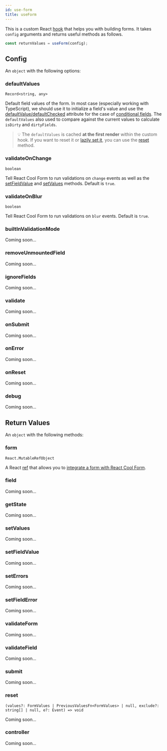 ```yaml
---
id: use-form
title: useForm
---
```


This is a custom React [hook](https://reactjs.org/docs/hooks-custom.html#using-a-custom-hook) that helps you with building forms. It takes `config` arguments and returns useful methods as follows.

```js
const returnValues = useForm(config);
```

## Config

An `object` with the following options:

### defaultValues

`Record<string, any>`

Default field values of the form. In most case (especially working with TypeScript), we should use it to initialize a field's value and use the [defaultValue/defaultChecked](https://reactjs.org/docs/uncontrolled-components.html#default-values) attribute for the case of [conditional fields](../examples/conditional-fields). The `defaultValues` also used to compare against the current values to calculate `isDirty` and `dirtyFields`.

> 💡 The `defaultValues` is cached **at the first render** within the custom hook. If you want to reset it or [lazily set it](../examples/lazy-default-values), you can use the [reset](#reset) method.

### validateOnChange

`boolean`

Tell React Cool Form to run validations on `change` events as well as the [setFieldValue](#setfieldvalue) and [setValues](#setvalues) methods. Default is `true`.

### validateOnBlur

`boolean`

Tell React Cool Form to run validations on `blur` events. Default is `true`.

### builtInValidationMode

Coming soon...

### removeUnmountedField

Coming soon...

### ignoreFields

Coming soon...

### validate

Coming soon...

### onSubmit

Coming soon...

### onError

Coming soon...

### onReset

Coming soon...

### debug

Coming soon...

## Return Values

An `object` with the following methods:

### form

`React.MutableRefObject`

A React [ref](https://reactjs.org/docs/hooks-reference.html#useref) that allows you to [integrate a form with React Cool Form](./../getting-started/integration-an-existing-form).

### field

Coming soon...

### getState

Coming soon...

### setValues

Coming soon...

### setFieldValue

Coming soon...

### setErrors

Coming soon...

### setFieldError

Coming soon...

### validateForm

Coming soon...

### validateField

Coming soon...

### submit

Coming soon...

### reset

`(values?: FormValues | PreviousValuesFn<FormValues> | null, exclude?: string[] | null, e?: Event) => void`

Coming soon...

### controller

Coming soon...
